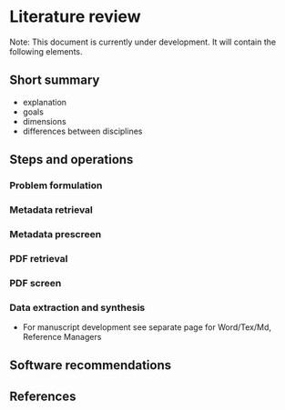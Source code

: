 # Literature review

Note: This document is currently under development. It will contain the following elements.

## Short summary

- explanation
- goals
- dimensions
- differences between disciplines

## Steps and operations

### Problem formulation

### Metadata retrieval

### Metadata prescreen

### PDF retrieval

### PDF screen

### Data extraction and synthesis

- For manuscript development see separate page for Word/Tex/Md, Reference Managers

## Software recommendations

## References
